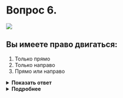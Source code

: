 # Вопрос 6.

![](https://s.drom.ru/i24228/pdd/tickets/2016/1543885177.jpg)

## Вы имеете право двигаться:

1. Только прямо
2. Только направо
3. Прямо или направо

<details>
<summary><b>Показать ответ</b></summary>
Правильный ответ: 3
</details>
<details>
<summary><b>Подробнее</b></summary>
Перекрёсток регулируемый. Со стороны левого и правого бока регулировщика безрельсовым транспортным средствам разрешается движение прямо или направо. По пересекаемой дороге согласно знаку 5.7.1 «Выезд на дорогу с односторонним движением» осуществляется одностороннее движение. Данный знак запрещает только поворот налево.
(«Дорожные знаки», пункт 6.10 ПДД)
</details>